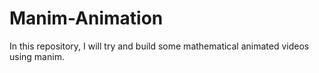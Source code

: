 # Manim-Animation
In this repository, I will try and build some mathematical animated videos using manim.
